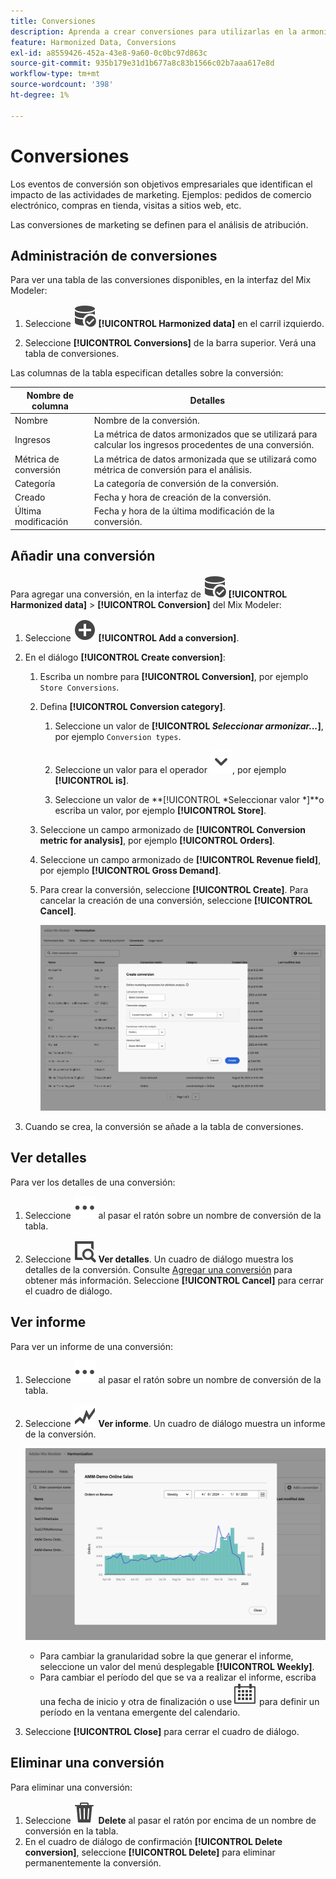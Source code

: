 ```yaml
---
title: Conversiones
description: Aprenda a crear conversiones para utilizarlas en la armonización de los datos en Mix Modeler.
feature: Harmonized Data, Conversions
exl-id: a8559426-452a-43e8-9a60-0c0bc97d863c
source-git-commit: 935b179e31d1b677a8c83b1566c02b7aaa617e8d
workflow-type: tm+mt
source-wordcount: '398'
ht-degree: 1%

---
```


# Conversiones

Los eventos de conversión son objetivos empresariales que identifican el impacto de las actividades de marketing. Ejemplos: pedidos de comercio electrónico, compras en tienda, visitas a sitios web, etc.

Las conversiones de marketing se definen para el análisis de atribución.

## Administración de conversiones

Para ver una tabla de las conversiones disponibles, en la interfaz del Mix Modeler:

1. Seleccione ![DataSearch](/help/assets/icons/DataCheck.svg) **[!UICONTROL Harmonized data]** en el carril izquierdo.

1. Seleccione **[!UICONTROL Conversions]** de la barra superior. Verá una tabla de conversiones.

Las columnas de la tabla especifican detalles sobre la conversión:

| Nombre de columna | Detalles |
| --- | ---|
| Nombre | Nombre de la conversión. |
| Ingresos | La métrica de datos armonizados que se utilizará para calcular los ingresos procedentes de una conversión. |
| Métrica de conversión | La métrica de datos armonizada que se utilizará como métrica de conversión para el análisis. |
| Categoría | La categoría de conversión de la conversión. |
| Creado | Fecha y hora de creación de la conversión. |
| Última modificación | Fecha y hora de la última modificación de la conversión. |


## Añadir una conversión

Para agregar una conversión, en la interfaz de ![DataSearch](/help/assets/icons/DataCheck.svg) **[!UICONTROL Harmonized data]** > **[!UICONTROL Conversion]** del Mix Modeler:

1. Seleccione ![Agregar](/help/assets/icons/AddCircle.svg) **[!UICONTROL Add a conversion]**.

1. En el diálogo **[!UICONTROL Create conversion]**:

   1. Escriba un nombre para **[!UICONTROL Conversion]**, por ejemplo `Store Conversions`.

   1. Defina **[!UICONTROL Conversion category]**.

      1. Seleccione un valor de **[!UICONTROL *Seleccionar armonizar...*]**, por ejemplo `Conversion types`.

      1. Seleccione un valor para el operador ![Chevron](/help/assets/icons/ChevronDown.svg), por ejemplo **[!UICONTROL is]**.

      1. Seleccione un valor de **[!UICONTROL *Seleccionar valor *]**o escriba un valor, por ejemplo **[!UICONTROL Store]**.

   1. Seleccione un campo armonizado de **[!UICONTROL Conversion metric for analysis]**, por ejemplo **[!UICONTROL Orders]**.

   1. Seleccione un campo armonizado de **[!UICONTROL Revenue field]**, por ejemplo **[!UICONTROL Gross Demand]**.

   1. Para crear la conversión, seleccione **[!UICONTROL Create]**. Para cancelar la creación de una conversión, seleccione **[!UICONTROL Cancel]**.

      ![Texto alternativo](/help/assets/create-conversion.png)

1. Cuando se crea, la conversión se añade a la tabla de conversiones.


## Ver detalles

Para ver los detalles de una conversión:

1. Seleccione ![Más](/help/assets/icons/More.svg) al pasar el ratón sobre un nombre de conversión de la tabla.

1. Seleccione ![Ver](/help/assets/icons/ViewDetail.svg) **Ver detalles**. Un cuadro de diálogo muestra los detalles de la conversión. Consulte [Agregar una conversión](#add-a-conversion) para obtener más información. Seleccione **[!UICONTROL Cancel]** para cerrar el cuadro de diálogo.

## Ver informe

Para ver un informe de una conversión:

1. Seleccione ![Más](/help/assets/icons/More.svg) al pasar el ratón sobre un nombre de conversión de la tabla.

1. Seleccione ![GraphTrend](/help/assets/icons/GraphTrend.svg) **Ver informe**. Un cuadro de diálogo muestra un informe de la conversión.

   ![Informe de vista de conversión](../assets/conversion-view-report.png)

   * Para cambiar la granularidad sobre la que generar el informe, seleccione un valor del menú desplegable **[!UICONTROL Weekly]**.
   * Para cambiar el período del que se va a realizar el informe, escriba una fecha de inicio y otra de finalización o use ![Calendario](/help/assets/icons/Calendar.svg) para definir un período en la ventana emergente del calendario.

1. Seleccione **[!UICONTROL Close]** para cerrar el cuadro de diálogo.

## Eliminar una conversión

Para eliminar una conversión:

1. Seleccione ![Delete](/help/assets/icons/Delete.svg) **Delete** al pasar el ratón por encima de un nombre de conversión en la tabla.
1. En el cuadro de diálogo de confirmación **[!UICONTROL Delete conversion]**, seleccione **[!UICONTROL Delete]** para eliminar permanentemente la conversión.
